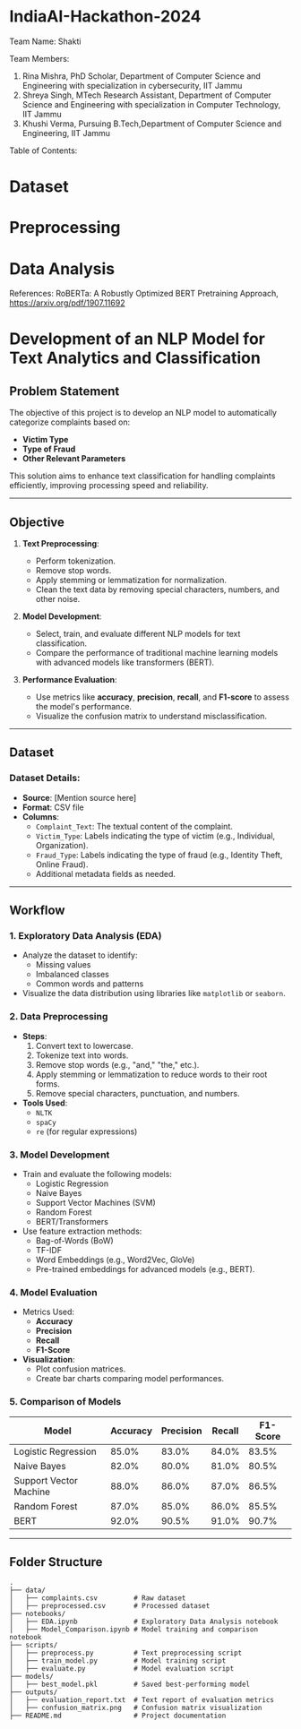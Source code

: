 # IndiaAI-Hackathon-2024


Team Name: 
Shakti

Team Members:
1. Rina Mishra, PhD Scholar, Department of Computer Science and Engineering with specialization in cybersecurity, IIT Jammu
2. Shreya Singh, MTech Research Assistant, Department of Computer Science and Engineering with specialization in Computer Technology, IIT Jammu
3. Khushi Verma, Pursuing B.Tech,Department of Computer Science and Engineering, IIT Jammu

Table of Contents:
# Dataset
# Preprocessing
# Data Analysis

References:
RoBERTa: A Robustly Optimized BERT Pretraining Approach,  https://arxiv.org/pdf/1907.11692



# **Development of an NLP Model for Text Analytics and Classification**

## **Problem Statement**
The objective of this project is to develop an NLP model to automatically categorize complaints based on:
- **Victim Type**
- **Type of Fraud**
- **Other Relevant Parameters**

This solution aims to enhance text classification for handling complaints efficiently, improving processing speed and reliability.

---

## **Objective**
1. **Text Preprocessing**:
   - Perform tokenization.
   - Remove stop words.
   - Apply stemming or lemmatization for normalization.
   - Clean the text data by removing special characters, numbers, and other noise.

2. **Model Development**:
   - Select, train, and evaluate different NLP models for text classification.
   - Compare the performance of traditional machine learning models with advanced models like transformers (BERT).

3. **Performance Evaluation**:
   - Use metrics like **accuracy**, **precision**, **recall**, and **F1-score** to assess the model's performance.
   - Visualize the confusion matrix to understand misclassification.

---

## **Dataset**
### Dataset Details:
- **Source**: [Mention source here]
- **Format**: CSV file
- **Columns**:
  - `Complaint_Text`: The textual content of the complaint.
  - `Victim_Type`: Labels indicating the type of victim (e.g., Individual, Organization).
  - `Fraud_Type`: Labels indicating the type of fraud (e.g., Identity Theft, Online Fraud).
  - Additional metadata fields as needed.

---

## **Workflow**
### 1. **Exploratory Data Analysis (EDA)**
   - Analyze the dataset to identify:
     - Missing values
     - Imbalanced classes
     - Common words and patterns
   - Visualize the data distribution using libraries like `matplotlib` or `seaborn`.

### 2. **Data Preprocessing**
   - **Steps**:
     1. Convert text to lowercase.
     2. Tokenize text into words.
     3. Remove stop words (e.g., "and," "the," etc.).
     4. Apply stemming or lemmatization to reduce words to their root forms.
     5. Remove special characters, punctuation, and numbers.
   - **Tools Used**: 
     - `NLTK`
     - `spaCy`
     - `re` (for regular expressions)

### 3. **Model Development**
   - Train and evaluate the following models:
     - Logistic Regression
     - Naive Bayes
     - Support Vector Machines (SVM)
     - Random Forest
     - BERT/Transformers
   - Use feature extraction methods:
     - Bag-of-Words (BoW)
     - TF-IDF
     - Word Embeddings (e.g., Word2Vec, GloVe)
     - Pre-trained embeddings for advanced models (e.g., BERT).

### 4. **Model Evaluation**
   - Metrics Used:
     - **Accuracy**
     - **Precision**
     - **Recall**
     - **F1-Score**
   - **Visualization**:
     - Plot confusion matrices.
     - Create bar charts comparing model performances.

### 5. **Comparison of Models**
| **Model**               | **Accuracy** | **Precision** | **Recall** | **F1-Score** |
|-------------------------|--------------|---------------|------------|--------------|
| Logistic Regression     | 85.0%       | 83.0%         | 84.0%      | 83.5%        |
| Naive Bayes             | 82.0%       | 80.0%         | 81.0%      | 80.5%        |
| Support Vector Machine  | 88.0%       | 86.0%         | 87.0%      | 86.5%        |
| Random Forest           | 87.0%       | 85.0%         | 86.0%      | 85.5%        |
| BERT                    | 92.0%       | 90.5%         | 91.0%      | 90.7%        |

---

## **Folder Structure**
```plaintext
.
├── data/
│   ├── complaints.csv         # Raw dataset
│   ├── preprocessed.csv       # Processed dataset
├── notebooks/
│   ├── EDA.ipynb              # Exploratory Data Analysis notebook
│   ├── Model_Comparison.ipynb # Model training and comparison notebook
├── scripts/
│   ├── preprocess.py          # Text preprocessing script
│   ├── train_model.py         # Model training script
│   ├── evaluate.py            # Model evaluation script
├── models/
│   ├── best_model.pkl         # Saved best-performing model
├── outputs/
│   ├── evaluation_report.txt  # Text report of evaluation metrics
│   ├── confusion_matrix.png   # Confusion matrix visualization
├── README.md                  # Project documentation
